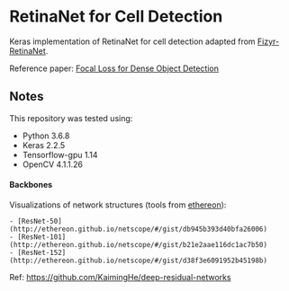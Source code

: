 # RetinaNet for Cell Detection

Keras implementation of RetinaNet for cell detection adapted from [Fizyr-RetinaNet](https://github.com/fizyr/keras-retinanet).

Reference paper: [Focal Loss for Dense Object Detection](https://arxiv.org/abs/1708.02002)

## Notes
This repository was tested using:
* Python 3.6.8
* Keras 2.2.5
* Tensorflow-gpu 1.14
* OpenCV 4.1.1.26

#### Backbones
 Visualizations of network structures (tools from [ethereon](http://ethereon.github.io/netscope/quickstart.html)):

    - [ResNet-50] (http://ethereon.github.io/netscope/#/gist/db945b393d40bfa26006)
	- [ResNet-101] (http://ethereon.github.io/netscope/#/gist/b21e2aae116dc1ac7b50)
	- [ResNet-152] (http://ethereon.github.io/netscope/#/gist/d38f3e6091952b45198b)


Ref: https://github.com/KaimingHe/deep-residual-networks
